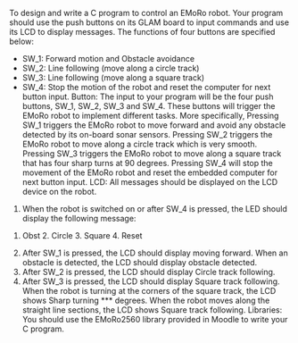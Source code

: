 To design and write a C program to control an EMoRo robot. Your program should use the
push buttons on its GLAM board to input commands and use its LCD to display messages.
The functions of four buttons are specified below:
- SW_1: Forward motion and Obstacle avoidance
- SW_2: Line following (move along a circle track)
- SW_3: Line following (move along a square track)
- SW_4: Stop the motion of the robot and reset the computer for next button input.
Button: The input to your program will be the four push buttons, SW_1, SW_2, SW_3 and
SW_4. These buttons will trigger the EMoRo robot to implement different tasks.
More specifically,
Pressing SW_1 triggers the EMoRo robot to move forward and avoid any obstacle
detected by its on-board sonar sensors.
Pressing SW_2 triggers the EMoRo robot to move along a circle track which is
very smooth.
Pressing SW_3 triggers the EMoRo robot to move along a square track that has
four sharp turns at 90 degrees.
Pressing SW_4 will stop the movement of the EMoRo robot and reset the
embedded computer for next button input.
LCD: All messages should be displayed on the LCD device on the robot.
1) When the robot is switched on or after SW_4 is pressed, the LED should
display the following message:
1. Obst 2. Circle 3. Square 4. Reset
2) After SW_1 is pressed, the LCD should display moving forward. When an
obstacle is detected, the LCD should display obstacle detected.
3) After SW_2 is pressed, the LCD should display Circle track following.
4) After SW_3 is pressed, the LCD should display Square track following. When
the robot is turning at the corners of the square track, the LCD shows Sharp
turning *** degrees. When the robot moves along the straight line sections,
the LCD shows Square track following.
Libraries: You should use the EMoRo2560 library provided in Moodle to write your C
program. 